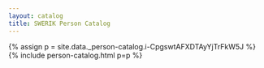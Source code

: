 ```yaml
---
layout: catalog
title: SWERIK Person Catalog
---
```

{% assign p = site.data._person-catalog.i-CpgswtAFXDTAyYjTrFkW5J %}
{% include person-catalog.html p=p %}

